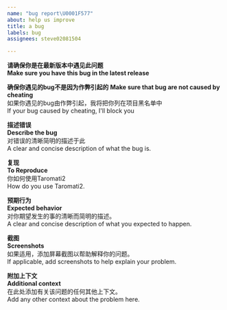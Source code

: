 ```yaml
---
name: "bug report\U0001F577"
about: help us improve
title: a bug
labels: bug
assignees: steve02081504

---
```

**请确保你是在最新版本中遇见此问题**  
**Make sure you have this bug in the latest release**  

**确保你遇见的bug不是因为作弊引起的**
**Make sure that bug are not caused by cheating**  
如果你遇见的bug由作弊引起，我将把你列在项目黑名单中  
If your bug caused by cheating, I'll block you  

**描述错误**  
**Describe the bug**  
对错误的清晰简明的描述于此  
A clear and concise description of what the bug is.  

**复现**  
**To Reproduce**  
你如何使用Taromati2  
How do you use Taromati2.  

**预期行为**  
**Expected behavior**  
对你期望发生的事的清晰而简明的描述。  
A clear and concise description of what you expected to happen.  

**截图**  
**Screenshots**  
如果适用，添加屏幕截图以帮助解释你的问题。  
If applicable, add screenshots to help explain your problem.  

**附加上下文**  
**Additional context**  
在此处添加有关该问题的任何其他上下文。  
Add any other context about the problem here.  
